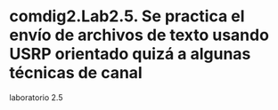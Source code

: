 # comdig2.Lab2.5. Se practica el envío de archivos de texto usando USRP orientado quizá a algunas técnicas de canal
laboratorio 2.5

